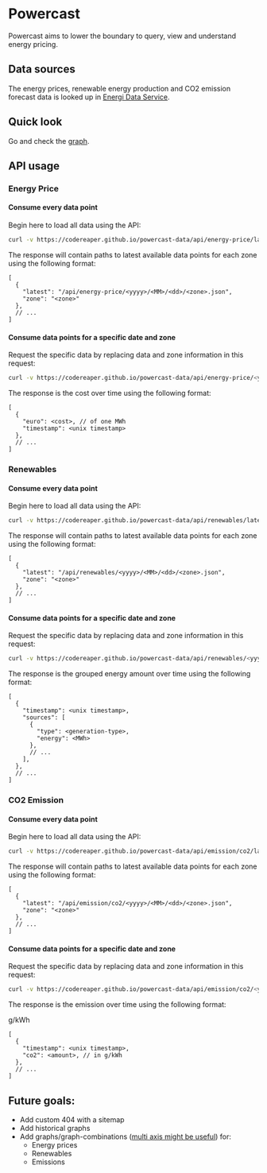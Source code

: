 # Powercast

Powercast aims to lower the boundary to query, view and understand energy pricing.

## Data sources

The energy prices, renewable energy production and CO2 emission forecast data is looked up in [Energi Data Service](https://www.energidataservice.dk/).

## Quick look

Go and check the [graph](https://codereaper.github.io/powercast-data/).

## API usage

### Energy Price

#### Consume every data point

Begin here to load all data using the API:

```sh
curl -v https://codereaper.github.io/powercast-data/api/energy-price/latest.json
```

The response will contain paths to latest available data points for each zone using the following format:

```jsonc
[
  {
    "latest": "/api/energy-price/<yyyy>/<MM>/<dd>/<zone>.json",
    "zone": "<zone>"
  },
  // ...
]
```

#### Consume data points for a specific date and zone

Request the specific data by replacing data and zone information in this request:

```sh
curl -v https://codereaper.github.io/powercast-data/api/energy-price/<yyyy>/<MM>/<dd>/<zone>.json
```

The response is the cost over time using the following format:

```jsonc
[
  {
    "euro": <cost>, // of one MWh
    "timestamp": <unix timestamp>
  },
  // ...
]
```

### Renewables

#### Consume every data point

Begin here to load all data using the API:

```sh
curl -v https://codereaper.github.io/powercast-data/api/renewables/latest.json
```

The response will contain paths to latest available data points for each zone using the following format:

```jsonc
[
  {
    "latest": "/api/renewables/<yyyy>/<MM>/<dd>/<zone>.json",
    "zone": "<zone>"
  },
  // ...
]
```

#### Consume data points for a specific date and zone

Request the specific data by replacing data and zone information in this request:

```sh
curl -v https://codereaper.github.io/powercast-data/api/renewables/<yyyy>/<MM>/<dd>/<zone>.json
```

The response is the grouped energy amount over time using the following format:

```jsonc
[
  {
    "timestamp": <unix timestamp>,
    "sources": [
      {
        "type": <generation-type>,
        "energy": <MWh>
      },
      // ...
    ],
  },
  // ...
]
```

### CO2 Emission

#### Consume every data point

Begin here to load all data using the API:

```sh
curl -v https://codereaper.github.io/powercast-data/api/emission/co2/latest.json
```

The response will contain paths to latest available data points for each zone using the following format:

```jsonc
[
  {
    "latest": "/api/emission/co2/<yyyy>/<MM>/<dd>/<zone>.json",
    "zone": "<zone>"
  },
  // ...
]
```

#### Consume data points for a specific date and zone

Request the specific data by replacing data and zone information in this request:

```sh
curl -v https://codereaper.github.io/powercast-data/api/emission/co2/<yyyy>/<MM>/<dd>/<zone>.json
```

The response is the emission over time using the following format:

g/kWh


```jsonc
[
  {
    "timestamp": <unix timestamp>,
    "co2": <amount>, // in g/kWh
  },
  // ...
]
```
## Future goals:

- Add custom 404 with a sitemap
- Add historical graphs
- Add graphs/graph-combinations ([multi axis might be useful](https://www.chartjs.org/docs/3.2.1/samples/line/multi-axis.html)) for:
  - Energy prices
  - Renewables
  - Emissions
